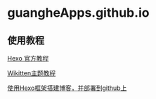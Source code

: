 # guangheApps.github.io

## 使用教程
[Hexo 官方教程](https://hexo.bootcss.com/docs/writing.html)

[Wikitten主题教程](https://github.com/zthxxx/hexo-theme-Wikitten/blob/master/README_zh-CN.md)

[使用Hexo框架搭建博客，并部署到github上](https://segmentfault.com/a/1190000018250408)
